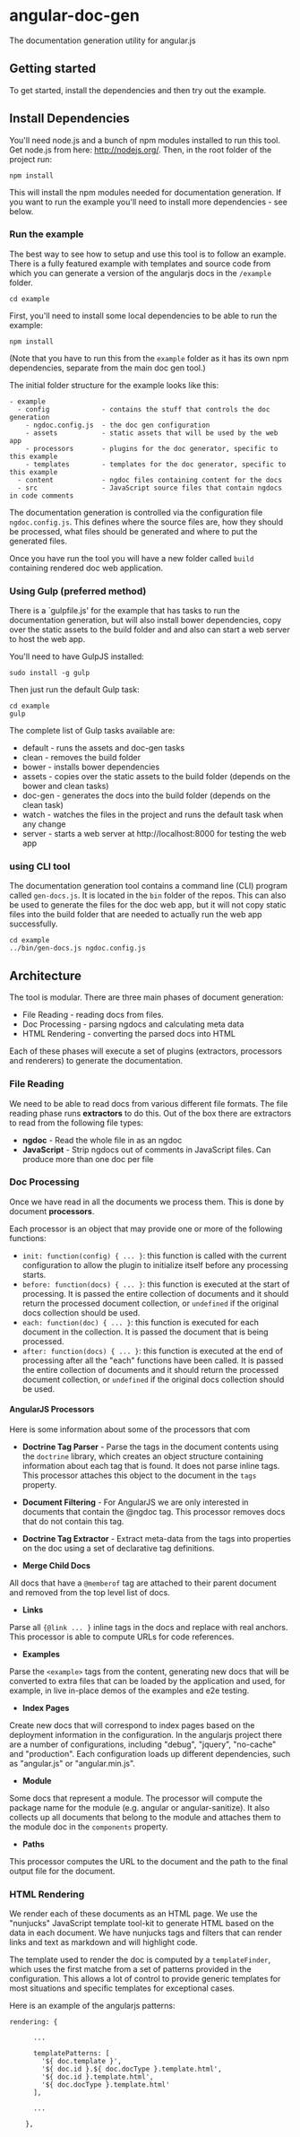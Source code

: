 angular-doc-gen
===============

The documentation generation utility for angular.js

## Getting started

To get started, install the dependencies and then try out the example.

## Install Dependencies

You'll need node.js and a bunch of npm modules installed to run this tool.  Get node.js from here:
http://nodejs.org/.  Then, in the root folder of the project run:

```
npm install
```

This will install the npm modules needed for documentation generation.  If you want to run the
example you'll need to install more dependencies - see below.


### Run the example

The best way to see how to setup and use this tool is to follow an example.  There is a fully
featured example with templates and source code from which you can generate a version of the
angularjs docs in the `/example` folder.

```
cd example
```

First, you'll need to install some local dependencies to be able to run the example:

```
npm install 
```

(Note that you have to run this from the `example` folder as it has its own npm dependencies,
separate from the main doc gen tool.)

The initial folder structure for the example looks like this:

```
- example
  - config             - contains the stuff that controls the doc generation
    - ngdoc.config.js  - the doc gen configuration 
    - assets           - static assets that will be used by the web app
    - processors       - plugins for the doc generator, specific to this example
    - templates        - templates for the doc generator, specific to this example
  - content            - ngdoc files containing content for the docs
  - src                - JavaScript source files that contain ngdocs in code comments 
```

The documentation generation is controlled via the configuration file `ngdoc.config.js`.  This
defines where the source files are, how they should be processed, what files should be generated
and where to put the generated files.

Once you have run the tool you will have a new folder called `build` containing rendered doc web
application.

### Using Gulp (preferred method)

There is a `gulpfile.js' for the example that has tasks to run the documentation generation, but
will also install bower dependencies, copy over the static assets to the build folder and and also
can start a web server to host the web app.

You'll need to have GulpJS installed:

```
sudo install -g gulp
```

Then just run the default Gulp task:

```
cd example
gulp
```

The complete list of Gulp tasks available are:

* default - runs the assets and doc-gen tasks
* clean - removes the build folder
* bower - installs bower dependencies
* assets - copies over the static assets to the build folder (depends on the bower and clean tasks)
* doc-gen - generates the docs into the build folder (depends on the clean task)
* watch - watches the files in the project and runs the default task when any change
* server - starts a web server at http://localhost:8000 for testing the web app


### using CLI tool

The documentation generation tool contains a command line (CLI) program called `gen-docs.js`. It is 
located in the `bin` folder of the repos.  This can also be used to generate the files for the
doc web app, but it will not copy static files into the build folder that are needed to actually
run the web app successfully.

```
cd example
../bin/gen-docs.js ngdoc.config.js
```


## Architecture

The tool is modular.  There are three main phases of document generation:

* File Reading - reading docs from files.
* Doc Processing - parsing ngdocs and calculating meta data
* HTML Rendering - converting the parsed docs into HTML

Each of these phases will execute a set of plugins (extractors, processors and renderers) to
generate the documentation.

### File Reading

We need to be able to read docs from various different file formats. The file reading phase runs
**extractors** to do this. Out of the box there are extractors to read from the following file
types:

* **ngdoc** - Read the whole file in as an ngdoc
* **JavaScript** - Strip ngdocs out of comments in JavaScript files. Can produce more than one doc per
  file

### Doc Processing

Once we have read in all the documents we process them. This is done by document **processors**.

Each processor is an object that may provide one or more of the following functions:

* `init: function(config) { ... }`: this function is called with the current configuration to allow
the plugin to initialize itself before any processing starts.
* `before: function(docs) { ... }`: this function is executed at the start of processing.  It is
passed the entire collection of documents and it should return the processed document collection, or
`undefined` if the original docs collection should be used.
* `each: function(doc) { ... }`: this function is executed for each document in the collection.  It
is passed the document that is being processed.
* `after: function(docs) { ... }`: this function is executed at the end of processing after all the
"each" functions have been called.  It is passed the entire collection of documents and it should
return the processed document collection, or `undefined` if the original docs collection should be
used.

#### AngularJS Processors

Here is some information about some of the processors that com

* **Doctrine Tag Parser** - 
Parse the tags in the document contents using the `doctrine` library, which creates an object
structure containing information about each tag that is found. It does not parse inline tags.
This processor attaches this object to the document in the `tags` property.

* **Document Filtering** -
For AngularJS we are only interested in documents that contain the @ngdoc tag.  This processor
removes docs that do not contain this tag.

* **Doctrine Tag Extractor** -
Extract meta-data from the tags into properties on the doc using a set of declarative tag
definitions.

* **Merge Child Docs**

All docs that have a `@memberof` tag are attached to their parent document and removed from the top
level list of docs.

* **Links**

Parse all `{@link ... }` inline tags in the docs and replace with real anchors.  This processor is
able to compute URLs for code references.

* **Examples**

Parse the `<example>` tags from the content, generating new docs that will be converted to extra
files that can be loaded by the application and used, for example, in live in-place demos of the
examples and e2e testing.

* **Index Pages**

Create new docs that will correspond to index pages based on the deployment information in the 
configuration.  In the angularjs project there are a number of configurations, including "debug",
"jquery", "no-cache" and "production".  Each configuration loads up different dependencies, such as
"angular.js" or "angular.min.js".

* **Module**

Some docs that represent a module.  The processor will compute the package name for the module (e.g.
angular or angular-sanitize).  It also collects up all documents that belong to the module and
attaches them to the module doc in the `components` property.

* **Paths**

This processor computes the URL to the document and the path to the final output file for the
document.

### HTML Rendering

We render each of these documents as an HTML page. We use the "nunjucks" JavaScript template
tool-kit to generate HTML based on the data in each document. We have nunjucks tags and filters that
can render links and text as markdown and will highlight code.

The template used to render the doc is computed by a `templateFinder`, which uses the first matche
from a set of patterns provided in the configuration. This allows a lot of control to provide
generic templates for most situations and specific templates for exceptional cases.

Here is an example of the angularjs patterns:

```
rendering: {

      ...

      templatePatterns: [
        '${ doc.template }',
        '${ doc.id }.${ doc.docType }.template.html',
        '${ doc.id }.template.html',
        '${ doc.docType }.template.html'
      ],

      ...

    },
```

